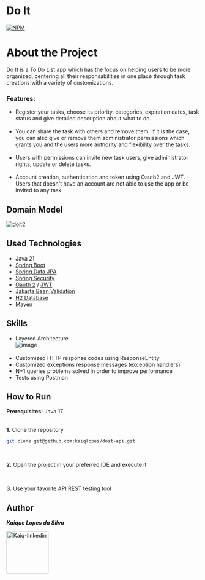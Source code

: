 # Do It
[![NPM](https://img.shields.io/npm/l/react)](https://github.com/kaiqlopes/doit-api/blob/main/LICENSE)

# About the Project

Do It is a To Do List app which has the focus on helping users to be more organized, centering all their responsabilities in one place through task creations with a variety of customizations.

### Features:

- Register your tasks, choose its priority, categories, expiration dates, task status and give detailed description about what to do.
<br><br>
- You can share the task with others and remove them. If it is the case, you can also give or remove them administrator permissions which grants you and the users more authority and flexibility over the tasks. 
<br><br>
- Users with permissions can invite new task users, give administrator rights, update or delete tasks.
<br><br>
- Account creation, authentication and token using Oauth2 and JWT. Users that doesn't have an account are not able to use the app or be invited to any task.

## Domain Model
![doit2](https://github.com/kaiqlopes/doit-api/assets/58572272/806bc715-b362-4d52-855e-1dca6988334d)

## Used Technologies

- Java 21
- <a href = "https://spring.io/projects/spring-boot">Spring Boot<a/>
- <a href = "https://spring.io/projects/spring-data">Spring Data JPA<a/>
- <a href = "https://spring.io/projects/spring-security">Spring Security<a/>
- <a href = "https://oauth.net/2/">Oauth 2<a/> / <a href = "https://jwt.io/">JWT<a/>
- <a href = "https://beanvalidation.org/">Jakarta Bean Validation<a/>
- <a href = "https://www.h2database.com/html/main.html">H2 Database<a/>
- <a href = "https://maven.apache.org/">Maven<a/>

## Skills

- Layered Architecture <br>
![image](https://github.com/kaiqlopes/client-api/assets/58572272/79213efb-9599-4eb5-a492-cca895f8ed09)
  <br><br>
- Customized HTTP response codes using ResponseEntity
- Customized exceptions response messages (exception handlers)
- N+1 queries problems solved in order to improve performance
- Tests using Postman

## How to Run

<b>Prerequisites:</b> Java 17
<br><br>

<b>1.</b> Clone the repository
  ```bash
  git clone git@github.com:kaiqlopes/doit-api.git
```
<br>

<b>2.</b> Open the project in your preferred IDE and execute it

<br>

<b>3.</b> Use your favorite API REST testing tool


## Author
<b>_Kaique Lopes da Silva_</b> <br>
<div align="left" style="display: inline-block;">
  <a href="https://www.linkedin.com/in/kaiqlopes/" target="_blank">
    <img align= "center" alt="Kaiq-linkedin" = height "110" width="110" src="https://img.shields.io/badge/LinkedIn-0077B5?style=for-the-badge&logo=linkedin&logoColor=white">
  </a>
</div>
